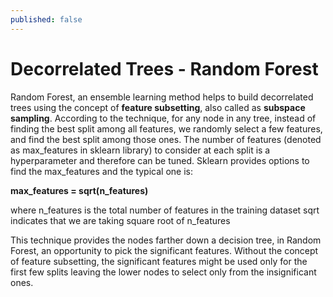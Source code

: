 ```yaml
---
published: false
---
```

# Decorrelated Trees - Random Forest

Random Forest, an ensemble learning method helps to build decorrelated trees using the concept of **feature subsetting**, also called as **subspace sampling**. According to the technique, for any node in any tree, instead of finding the best split among all features, we randomly select a few features, and find the best split among those ones. The number of features (denoted as max_features in sklearn library) to consider at each split is a hyperparameter and therefore can be tuned. Sklearn provides options to find the max_features and the typical one is:

**max_features = sqrt(n_features)**

where n_features is the total number of features in the training dataset
sqrt indicates that we are taking square root of n_features

This technique provides the nodes farther down a decision tree, in Random Forest, an opportunity to pick the significant features. Without the concept of feature subsetting, the significant features might be used only for the first few splits leaving the lower nodes to select only from the insignificant ones.



